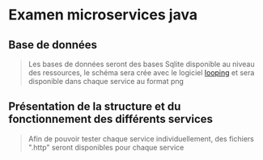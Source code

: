 # Examen microservices java

## Base de données

> Les bases de données seront des bases Sqlite disponible au niveau des ressources, le schéma sera crée avec le logiciel [looping](https://www.looping-mcd.fr/) et sera disponible dans chaque service au format png

## Présentation de la structure et du fonctionnement des différents services

> Afin de pouvoir tester chaque service individuellement, des fichiers ".http" seront disponibles pour chaque service
